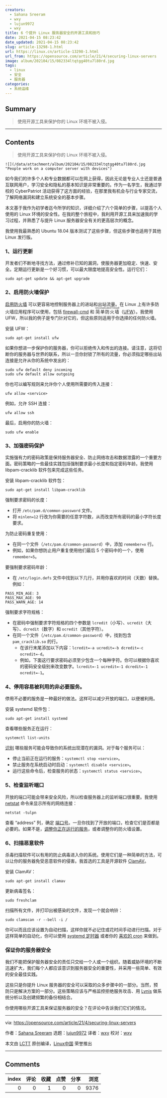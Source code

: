 ```yaml
---
creators:
  - Sahana Sreeram
  - wxy
  - lujun9972
  - wxy
title: 6 个提升 Linux 服务器安全的开源工具和技巧
date: 2021-04-15 08:23:42
date_updated: 2021-04-15 08:23:42
slug: article-13298-1.html
url: https://linux.cn/article-13298-1.html
url_from: https://opensource.com/article/21/4/securing-linux-servers
image: album/202104/15/082334ltqtgg40tu7l80rd.jpg
tags:
  - linux
  - 安全
  - 服务器
categories:
  - 系统运维
---
```


## Summary

> 使用开源工具来保护你的 Linux 环境不被入侵。

***

<!-- more -->

## Contents

> 
> 使用开源工具来保护你的 Linux 环境不被入侵。
> 
> 
> 

`![](/data/attachment/album/202104/15/082334ltqtgg40tu7l80rd.jpg "People work on a computer server with devices")`

如今我们的许多个人和专业数据都可以在网上获得，因此无论是专业人士还是普通互联网用户，学习安全和隐私的基本知识是非常重要的。作为一名学生，我通过学校的 CyberPatriot 活动获得了这方面的经验，在那里我有机会与行业专家交流，了解网络漏洞和建立系统安全的基本步骤。

本文基于我作为初学者迄今所学的知识，详细介绍了六个简单的步骤，以提高个人使用的 Linux 环境的安全性。在我的整个旅程中，我利用开源工具来加速我的学习过程，并熟悉了与提升 Linux 服务器安全有关的更高层次的概念。

我使用我最熟悉的 Ubuntu 18.04 版本测试了这些步骤，但这些步骤也适用于其他 Linux 发行版。

### 1、运行更新

开发者们不断地寻找方法，通过修补已知的漏洞，使服务器更加稳定、快速、安全。定期运行更新是一个好习惯，可以最大限度地提高安全性。运行它们：

```shell
sudo apt-get update && apt-get upgrade
```

### 2、启用防火墙保护

[启用防火墙](https://www.redhat.com/sysadmin/secure-linux-network-firewall-cmd) 可以更容易地控制服务器上的进站和出站流量。在 Linux 上有许多防火墙应用程序可以使用，包括 [firewall-cmd](https://opensource.com/article/20/2/firewall-cheat-sheet) 和 <ruby> 简单防火墙 <rt>  Uncomplicated Firewall </rt></ruby>（[UFW](https://wiki.ubuntu.com/UncomplicatedFirewall)）。我使用 UFW，所以我的例子是专门针对它的，但这些原则适用于你选择的任何防火墙。

安装 UFW：

```shell
sudo apt-get install ufw
```

如果你想进一步保护你的服务器，你可以拒绝传入和传出的连接。请注意，这将切断你的服务器与世界的联系，所以一旦你封锁了所有的流量，你必须指定哪些出站连接是允许从你的系统中发出的：

```shell
sudo ufw default deny incoming
sudo ufw default allow outgoing
```

你也可以编写规则来允许你个人使用所需要的传入连接：

```shell
ufw allow <service>
```

例如，允许 SSH 连接：

```shell
ufw allow ssh
```

最后，启用你的防火墙：

```shell
sudo ufw enable
```

### 3、加强密码保护

实施强有力的密码政策是保持服务器安全、防止网络攻击和数据泄露的一个重要方面。密码策略的一些最佳实践包括强制要求最小长度和指定密码年龄。我使用 libpam-cracklib 软件包来完成这些任务。

安装 libpam-cracklib 软件包：

```shell
sudo apt-get install libpam-cracklib
```

强制要求密码的长度：

* 打开 `/etc/pam.d/common-password` 文件。
* 将 `minlen=12` 行改为你需要的任意字符数，从而改变所有密码的最小字符长度要求。

为防止密码重复使用：

* 在同一个文件（`/etc/pam.d/common-password`）中，添加 `remember=x` 行。
* 例如，如果你想防止用户重复使用他们最后 5 个密码中的一个，使用 `remember=5`。

要强制要求密码年龄：

* 在 `/etc/login.defs` 文件中找到以下几行，并用你喜欢的时间（天数）替换。例如：

```shell
PASS_MIN_AGE: 3
PASS_MAX_AGE: 90
PASS_WARN_AGE: 14 
```

强制要求字符规格：

* 在密码中强制要求字符规格的四个参数是 `lcredit`（小写）、`ucredit`（大写）、`dcredit`（数字）和 `ocredit`（其他字符）。
* 在同一个文件（`/etc/pam.d/common-password`）中，找到包含 `pam_cracklib.so` 的行。
	+ 在该行末尾添加以下内容：`lcredit=-a ucredit=-b dcredit=-c ocredit=-d`。
	+ 例如，下面这行要求密码必须至少包含一个每种字符。你可以根据你喜欢的密码安全级别来改变数字。`lcredit=-1 ucredit=-1 dcredit=-1 ocredit=-1`。

### 4、停用容易被利用的非必要服务。

停用不必要的服务是一种最好的做法。这样可以减少开放的端口，以便被利用。

安装 systemd 软件包：

```shell
sudo apt-get install systemd
```

查看哪些服务正在运行：

```shell
systemctl list-units
```

[识别](http://www.yorku.ca/infosec/Administrators/UNIX_disable.html) 哪些服务可能会导致你的系统出现潜在的漏洞。对于每个服务可以：

* 停止当前正在运行的服务：`systemctl stop <service>`。
* 禁止服务在系统启动时启动：`systemctl disable <service>`。
* 运行这些命令后，检查服务的状态：`systemctl status <service>`。

### 5、检查监听端口

开放的端口可能会带来安全风险，所以检查服务器上的监听端口很重要。我使用 [netstat](https://docs.microsoft.com/en-us/windows-server/administration/windows-commands/netstat) 命令来显示所有的网络连接：

```shell
netstat -tulpn
```

查看 “address” 列，确定 [端口号](https://en.wikipedia.org/wiki/List_of_TCP_and_UDP_port_numbers)。一旦你找到了开放的端口，检查它们是否都是必要的。如果不是，[调整你正在运行的服务](https://opensource.com/article/20/5/systemd-units)，或者调整你的防火墙设置。

### 6、扫描恶意软件

杀毒扫描软件可以有用的防止病毒进入你的系统。使用它们是一种简单的方法，可以让你的服务器免受恶意软件的侵害。我首选的工具是开源软件 [ClamAV](https://www.clamav.net/)。

安装 ClamAV：

```shell
sudo apt-get install clamav
```

更新病毒签名：

```shell
sudo freshclam
```

扫描所有文件，并打印出被感染的文件，发现一个就会响铃：

```shell
sudo clamscan -r --bell -i /
```

你可以而且应该设置为自动扫描，这样你就不必记住或花时间手动进行扫描。对于这样简单的自动化，你可以使用 [systemd 定时器](https://opensource.com/article/20/7/systemd-timers) 或者你的 [喜欢的 cron](https://opensource.com/article/21/2/linux-automation) 来做到。

### 保证你的服务器安全

我们不能把保护服务器安全的责任只交给一个人或一个组织。随着威胁环境的不断迅速扩大，我们每个人都应该意识到服务器安全的重要性，并采用一些简单、有效的安全最佳实践。

这些只是你提升 Linux 服务器的安全可以采取的众多步骤中的一部分。当然，预防只是解决方案的一部分。这些策略应该与严格监控拒绝服务攻击、用 [Lynis](https://opensource.com/article/20/5/linux-security-lynis) 做系统分析以及创建频繁的备份相结合。

你使用哪些开源工具来保证服务器的安全？在评论中告诉我们它们的情况。

---

via: <https://opensource.com/article/21/4/securing-linux-servers>

作者：[Sahana Sreeram](https://opensource.com/users/sahanasreeram01gmailcom) 选题：[lujun9972](https://github.com/lujun9972) 译者：[wxy](https://github.com/wxy) 校对：[wxy](https://github.com/wxy)

本文由 [LCTT](https://github.com/LCTT/TranslateProject) 原创编译，[Linux中国](https://linux.cn/) 荣誉推出

***

## Comments


|   index |   评论 |   收藏 |   点赞 |   分享 |   浏览 |
|--------:|-------:|-------:|-------:|-------:|-------:|
|       0 |      0 |      1 |      0 |      0 |   9376 |
